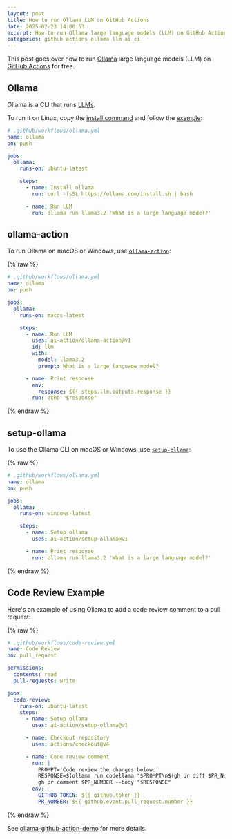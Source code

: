 ```yaml
---
layout: post
title: How to run Ollama LLM on GitHub Actions
date: 2025-02-23 14:00:53
excerpt: How to run Ollama large language models (LLM) on GitHub Actions for free.
categories: github actions ollama llm ai ci
---
```


This post goes over how to run [Ollama](https://ollama.com/) large language models (LLM) on [GitHub Actions](https://github.com/features/actions) for free.

## Ollama

Ollama is a CLI that runs [LLMs](https://ollama.com/library).

To run it on Linux, copy the [install command](https://ollama.com/download/linux) and follow the [example](https://github.com/ollama/ollama#quickstart):

```yml
# .github/workflows/ollama.yml
name: ollama
on: push

jobs:
  ollama:
    runs-on: ubuntu-latest

    steps:
      - name: Install ollama
        run: curl -fsSL https://ollama.com/install.sh | bash

      - name: Run LLM
        run: ollama run llama3.2 'What is a large language model?'
```

## ollama-action

To run Ollama on macOS or Windows, use [`ollama-action`](https://github.com/ai-action/ollama-action):

{% raw %}

```yml
# .github/workflows/ollama.yml
name: ollama
on: push

jobs:
  ollama:
    runs-on: macos-latest

    steps:
      - name: Run LLM
        uses: ai-action/ollama-action@v1
        id: llm
        with:
          model: llama3.2
          prompt: What is a large language model?

      - name: Print response
        env:
          response: ${{ steps.llm.outputs.response }}
        run: echo "$response"
```

{% endraw %}

## setup-ollama

To use the Ollama CLI on macOS or Windows, use [`setup-ollama`](https://github.com/ai-action/setup-ollama):

{% raw %}

```yml
# .github/workflows/ollama.yml
name: ollama
on: push

jobs:
  ollama:
    runs-on: windows-latest

    steps:
      - name: Setup ollama
        uses: ai-action/setup-ollama@v1

      - name: Print response
        run: ollama run llama3.2 'What is a large language model?'
```

{% endraw %}

## Code Review Example

Here's an example of using Ollama to add a code review comment to a pull request:

{% raw %}

```yml
# .github/workflows/code-review.yml
name: Code Review
on: pull_request

permissions:
  contents: read
  pull-requests: write

jobs:
  code-review:
    runs-on: ubuntu-latest
    steps:
      - name: Setup ollama
        uses: ai-action/setup-ollama@v1

      - name: Checkout repository
        uses: actions/checkout@v4

      - name: Code review comment
        run: |
          PROMPT='Code review the changes below:'
          RESPONSE=$(ollama run codellama "$PROMPT\n$(gh pr diff $PR_NUMBER)")
          gh pr comment $PR_NUMBER --body "$RESPONSE"
        env:
          GITHUB_TOKEN: ${{ github.token }}
          PR_NUMBER: ${{ github.event.pull_request.number }}
```

{% endraw %}

See [ollama-github-action-demo](https://github.com/ai-action/ollama-github-action-demo) for more details.
